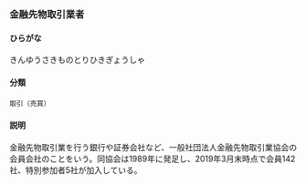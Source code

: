 <div style="display:none;">

## [あ行](securities-terms?id=あ行)
## [か行](securities-terms?id=か行)

</div>

### 金融先物取引業者

#### ひらがな

きんゆうさきものとりひきぎょうしゃ

#### 分類

`取引（売買）`

#### 説明

金融先物取引業を行う銀行や証券会社など、一般社団法人金融先物取引業協会の会員会社のことをいう。同協会は1989年に発足し、2019年3月末時点で会員142社、特別参加者5社が加入している。

<div style="display:none;">

## [さ行](securities-terms?id=さ行)
## [た行](securities-terms?id=た行)
## [な行](securities-terms?id=な行)
## [は行](securities-terms?id=は行)
## [ま行](securities-terms?id=ま行)
## [や行](securities-terms?id=や行)
## [ら行](securities-terms?id=ら行)
## [わ行](securities-terms?id=わ行)
## [英数字・記号](securities-terms?id=英数字・記号)

</div>

